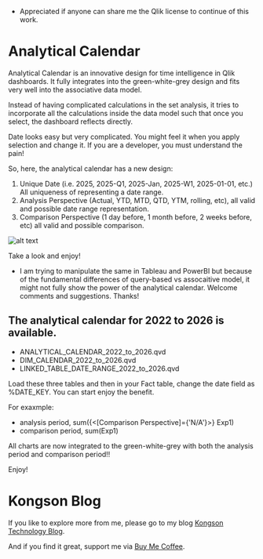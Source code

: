 * Appreciated if anyone can share me the Qlik license to continue of this work.

# Analytical Calendar

Analytical Calendar is an innovative design for time intelligence in Qlik dashboards.  It fully integrates into the green-white-grey design and fits very well into the associative data model. 

Instead of having complicated calculations in the set analysis, it tries to incorporate all the calculations inside the data model such that once you select, the dashboard reflects directly.

Date looks easy but very complicated.  You might feel it when you apply selection and change it.  If you are a developer, you must understand the pain!

So, here, the analytical calendar has a new design:
1. Unique Date (i.e. 2025, 2025-Q1, 2025-Jan, 2025-W1, 2025-01-01, etc.)  All uniqueness of representing a date range.
2. Analysis Perspective (Actual, YTD, MTD, QTD, YTM, rolling, etc), all valid and possible date range representation.
3. Comparison Perspective (1 day before, 1 month before, 2 weeks before, etc) all valid and possible comparison.

![alt text](https://blogger.googleusercontent.com/img/b/R29vZ2xl/AVvXsEjd2XMh3641spT7tdGCHrAxiXGpEUlZQ8c4hjjDm_wDRSMi0sBH_ZIMxEUwNNHUlyuf1kxi9e1_eLHsCN5Fa3veUfk8SwORHFNQ_Im7zdT3UgQ0hHVF9PM09FhlkxJZ2lXQAha4HAK05pLvf3KHF7uphWEAAIceUluVeByVklDX2mucecZ9E0zMy4ZmTJ4/w640-h322/Analytical%20Calendar%20Complete%20Week%20with%20Custom_Perspective_view.png)

Take a look and enjoy!

* I am trying to manipulate the same in Tableau and PowerBI but because of the fundamental differences of query-based vs assocaitive model, it might not fully show the power of the analytical calendar.   Welcome comments and suggestions. Thanks!


## The analytical calendar for 2022 to 2026 is available.
- ANALYTICAL_CALENDAR_2022_to_2026.qvd
- DIM_CALENDAR_2022_to_2026.qvd
- LINKED_TABLE_DATE_RANGE_2022_to_2026.qvd

Load these three tables and then in your Fact table, change the date field as %DATE_KEY.  You can start enjoy the benefit.

For exaxmple:
- analysis period, sum({<[Comparison Perspective]={'N/A'}>} Exp1)
- comparison period, sum(Exp1)

All charts are now integrated to the green-white-grey with both the analysis period and comparison period!!

Enjoy!


# Kongson Blog
If you like to explore more from me, please go to my blog [Kongson Technology Blog](https://kongsoncheung.blogspot.com/).

And if you find it great, support me via [Buy Me Coffee](https://buymeacoffee.com/kongsoncheung).
